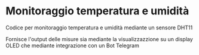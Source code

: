 # Monitoraggio temperatura e umidità

Codice per monitoraggio temperatura e umidità mediante un sensore DHT11

Fornisce l'output delle misure sia mediante la visualizzazzione su un display OLED che mediante integrazione con un Bot Telegram
